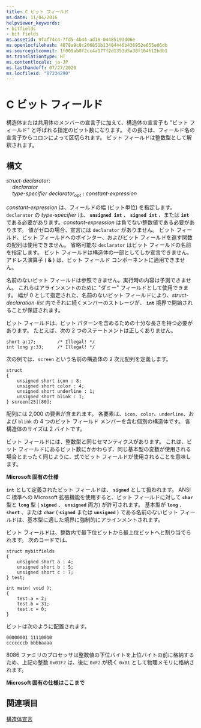 ```yaml
---
title: C ビット フィールド
ms.date: 11/04/2016
helpviewer_keywords:
- bitfields
- bit fields
ms.assetid: 9faf74c4-7fd5-4b44-ad18-04485193d06e
ms.openlocfilehash: 4878a9c8c206851b13484446b436952e655e06db
ms.sourcegitcommit: 1f009ab0f2cc4a177f2d1353d5a38f164612bdb1
ms.translationtype: HT
ms.contentlocale: ja-JP
ms.lasthandoff: 07/27/2020
ms.locfileid: "87234290"
---
```

# <a name="c-bit-fields"></a>C ビット フィールド

構造体または共用体のメンバーの宣言子に加えて、構造体の宣言子も "ビット フィールド" と呼ばれる指定のビット数になります。 その長さは、フィールド名の宣言子からコロンによって区切られます。 ビット フィールドは整数型として解釈されます。

## <a name="syntax"></a>構文

*struct-declarator*:<br/>
&nbsp;&nbsp;&nbsp;&nbsp;*declarator*<br/>
&nbsp;&nbsp;&nbsp;&nbsp;*type-specifier* *declarator*<sub>opt</sub> **:** *constant-expression*

*constant-expression* は、フィールドの幅 (ビット単位) を指定します。 `declarator` の *type-specifier* は、 **`unsigned int`** 、 **`signed int`** 、または **`int`** である必要があります。*constant-expression* は負でない整数値である必要があります。 値がゼロの場合、宣言には `declarator` がありません。 ビット フィールド、ビット フィールドへのポインター、およびビット フィールドを返す関数の配列は使用できません。 省略可能な `declarator` はビット フィールドの名前を指定します。 ビット フィールドは構造体の一部としてしか宣言できません。 アドレス演算子 ( **&** ) は、ビット フィールド コンポーネントに適用できません。

名前のないビット フィールドは参照できません。実行時の内容は予測できません。 これらはアラインメントのために "ダミー" フィールドとして使用できます。 幅が 0 として指定された、名前のないビット フィールドにより、*struct-declaration-list* 内でそれに続くメンバーのストレージが、 **`int`** 境界で開始されることが保証されます。

ビット フィールドは、ビット パターンを含めるための十分な長さを持つ必要があります。 たとえば、次の 2 つのステートメントは正しくありません。

```
short a:17;        /* Illegal! */
int long y:33;     /* Illegal! */
```

次の例では、`screen` という名前の構造体の 2 次元配列を定義します。

```
struct
{
    unsigned short icon : 8;
    unsigned short color : 4;
    unsigned short underline : 1;
    unsigned short blink : 1;
} screen[25][80];
```

配列には 2,000 の要素が含まれます。 各要素は、`icon`、`color`、`underline`、および `blink` の 4 つのビット フィールド メンバーを含む個別の構造体です。 各構造体のサイズは 2 バイトです。

ビット フィールドには、整数型と同じセマンティクスがあります。 これは、ビット フィールドにあるビット数にかかわらず、同じ基本型の変数が使用される場合とまったく同じように、式でビット フィールドが使用されることを意味します。

**Microsoft 固有の仕様**

**`int`** として定義されたビット フィールドは、 **`signed`** として扱われます。 ANSI C 標準への Microsoft 拡張機能を使用すると、ビット フィールドに対して **`char`** 型と **`long`** 型 ( **`signed`** 、 **`unsigned`** 両方) が許可されます。 基本型が **`long`** 、 **`short`** 、または **`char`** ( **`signed`** または **`unsigned`** ) である名前のないビット フィールドは、基本型に適した境界に強制的にアラインメントされます。

ビット フィールドは、整数内で最下位ビットから最上位ビットへと割り当てられます。 次のコードでは、

```
struct mybitfields
{
    unsigned short a : 4;
    unsigned short b : 5;
    unsigned short c : 7;
} test;

int main( void );
{
    test.a = 2;
    test.b = 31;
    test.c = 0;
}
```

ビットは次のように配置されます。

```
00000001 11110010
cccccccb bbbbaaaa
```

8086 ファミリのプロセッサは整数値の下位バイトを上位バイトの前に格納するため、上記の整数 `0x01F2` は、後に `0xF2` が続く `0x01` として物理メモリに格納されます。

**Microsoft 固有の仕様はここまで**

## <a name="see-also"></a>関連項目

[構造体宣言](../c-language/structure-declarations.md)
